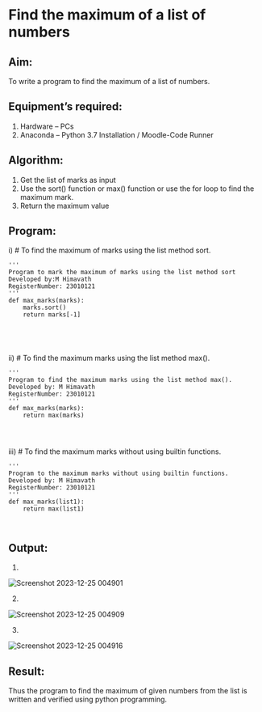 # Find the maximum of a list of numbers
## Aim:
To write a program to find the maximum of a list of numbers.
## Equipment’s required:
1.	Hardware – PCs
2.	Anaconda – Python 3.7 Installation / Moodle-Code Runner
## Algorithm:
1.	Get the list of marks as input
2.	Use the sort() function or max() function or use the for loop to find the maximum mark.
3.	Return the maximum value
## Program:

i)	# To find the maximum of marks using the list method sort.
```
''' 
Program to mark the maximum of marks using the list method sort
Developed by:M Himavath
RegisterNumber: 23010121
'''
def max_marks(marks):
    marks.sort()
    return marks[-1]
   
   



```

ii)	# To find the maximum marks using the list method max().
```
''' 
Program to find the maximum marks using the list method max().
Developed by: M Himavath
RegisterNumber: 23010121
'''
def max_marks(marks):
    return max(marks)
   
    


```

iii) # To find the maximum marks without using builtin functions.
```
''' 
Program to the maximum marks without using builtin functions.
Developed by: M Himavath
RegisterNumber: 23010121
'''
def max_marks(list1):
    return max(list1)



```
 

## Output:
1)
![Screenshot 2023-12-25 004901](https://github.com/Himavath08/FindMaximum/assets/139110631/4bb86c1c-793a-4ffc-acef-5a5e008e4268)

2)
![Screenshot 2023-12-25 004909](https://github.com/Himavath08/FindMaximum/assets/139110631/1dc016b3-aa5e-49e0-bd8a-9982255ec065)

3)
![Screenshot 2023-12-25 004916](https://github.com/Himavath08/FindMaximum/assets/139110631/645f095c-1c98-492c-89ff-a5d1d16528d0)

## Result:
Thus the program to find the maximum of given numbers from the list is written and verified using python programming.
